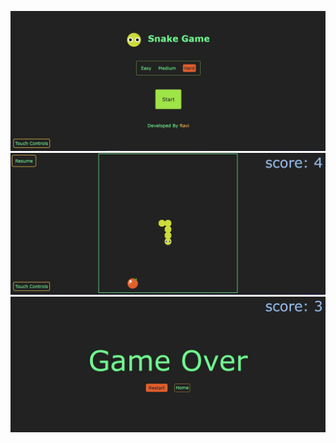 ![Snake Game Screenshot](./images/ss2.jpg)
![Snake Game Screenshot](./images/ss3.jpg)
![Snake Game Screenshot](./images/ss1.jpg)